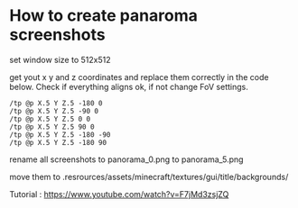 # How to create panaroma screenshots

set window size to 512x512

get yout x y and z coordinates and replace them correctly in the code below.
Check if everything aligns ok, if not change FoV settings.

```
/tp @p X.5 Y Z.5 -180 0
/tp @p X.5 Y Z.5 -90 0
/tp @p X.5 Y Z.5 0 0
/tp @p X.5 Y Z.5 90 0
/tp @p X.5 Y Z.5 -180 -90
/tp @p X.5 Y Z.5 -180 90
```

rename all screenshots to panorama_0.png to panorama_5.png

move them to .resrources/assets/minecraft/textures/gui/title/backgrounds/

Tutorial : https://www.youtube.com/watch?v=F7jMd3zsjZQ
